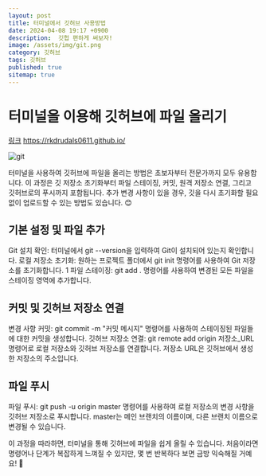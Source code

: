 ```yaml
---
layout: post
title: 터미널에서 깃허브 사용방법
date: 2024-04-08 19:17 +0900
description:  깃헙 편하게 써보자!
image: /assets/img/git.png
category: 깃허브
tags: 깃허브
published: true
sitemap: true
---
```


# 터미널을 이용해 깃허브에 파일 올리기

[링크](https://rkdrudals0611.github.io/)
<https://rkdrudals0611.github.io/>

![git](https://github.com/rkdrudals0611/rkdrudals0611.github.io/assets/163365659/87a7c4e4-8ef2-4d0f-90c3-5a0f00e3471c)

터미널을 사용하여 깃허브에 파일을 올리는 방법은 초보자부터 전문가까지 모두 유용합니다. 이 과정은 깃 저장소 초기화부터 파일 스테이징, 커밋, 원격 저장소 연결, 그리고 깃허브로의 푸시까지 포함됩니다. 추가 변경 사항이 있을 경우, 깃을 다시 초기화할 필요 없이 업로드할 수 있는 방법도 있습니다. 😊



## 기본 설정 및 파일 추가
Git 설치 확인: 터미널에서 git --version을 입력하여 Git이 설치되어 있는지 확인합니다.
로컬 저장소 초기화: 원하는 프로젝트 폴더에서 git init 명령어를 사용하여 Git 저장소를 초기화합니다. 1
파일 스테이징: git add . 명령어를 사용하여 변경된 모든 파일을 스테이징 영역에 추가합니다.

## 커밋 및 깃허브 저장소 연결
변경 사항 커밋: git commit -m "커밋 메시지" 명령어를 사용하여 스테이징된 파일들에 대한 커밋을 생성합니다.
깃허브 저장소 연결: git remote add origin 저장소_URL 명령어로 로컬 저장소와 깃허브 저장소를 연결합니다. 저장소 URL은 깃허브에서 생성한 저장소의 주소입니다. 

## 파일 푸시
파일 푸시: git push -u origin master 명령어를 사용하여 로컬 저장소의 변경 사항을 깃허브 저장소로 푸시합니다. master는 메인 브랜치의 이름이며, 다른 브랜치 이름으로 변경될 수 있습니다.

이 과정을 따라하면, 터미널을 통해 깃허브에 파일을 쉽게 올릴 수 있습니다. 처음이라면 명령어나 단계가 복잡하게 느껴질 수 있지만, 몇 번 반복하다 보면 금방 익숙해질 거예요! 🚀




